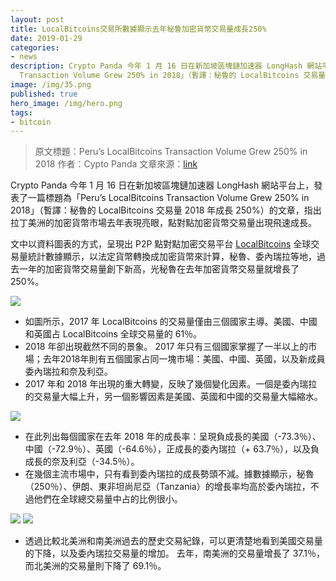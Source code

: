 ```yaml
---
layout: post
title: LocalBitcoins交易所數據顯示去年秘鲁加密貨幣交易量成長250%
date: 2019-01-29
categories:
- news
description: Crypto Panda 今年 1 月 16 日在新加坡區塊鏈加速器 LongHash 網站平台上，發表了一篇標題為「Peru’s LocalBitcoins
  Transaction Volume Grew 250% in 2018」（暫譯：秘魯的 LocalBitcoins 交易量 2018 年成長 250%）的文章，指出拉丁美洲的加密貨幣市場去年表現亮眼，點對點加密貨幣交易量出現飛速成長。
image: /img/35.png
published: true
hero_image: /img/hero.png
tags:
- bitcoin
---
```


> 原文標題：Peru’s LocalBitcoins Transaction Volume Grew 250% in 2018
> 作者：Cypto Panda
> 文章來源：[link](http://www.longhash.com/news/perus-localbitcoins-transaction-volume-grew-250-in-2018)

Crypto Panda 今年 1 月 16 日在新加坡區塊鏈加速器 LongHash 網站平台上，發表了一篇標題為「Peru’s LocalBitcoins Transaction Volume Grew 250% in 2018」（暫譯：秘魯的 LocalBitcoins 交易量 2018 年成長 250%）的文章，指出拉丁美洲的加密貨幣市場去年表現亮眼，點對點加密貨幣交易量出現飛速成長。

文中以資料圖表的方式，呈現出 P2P 點對點加密交易平台 [LocalBitcoins](https://localbitcoins.com/) 全球交易量統計數據顯示，以法定貨幣轉換成加密貨幣來計算，秘魯、委內瑞拉等地，過去一年的加密貨幣交易量創下新高，光秘魯在去年加密貨幣交易量就增長了 250%。

![](/img/31.png)

* 如圖所示，2017 年 LocalBitcoins 的交易量僅由三個國家主導。美國、中國和英國占 LocalBitcoins 全球交易量的 61％。
* 2018 年卻出現截然不同的景象。 2017 年只有三個國家掌握了一半以上的市場；去年2018年則有五個國家占同一塊市場：美國、中國、英國，以及新成員委內瑞拉和奈及利亞。
* 2017 年和 2018 年出現的重大轉變，反映了幾個變化因素。一個是委內瑞拉的交易量大幅上升，另一個影響因素是美國、英國和中國的交易量大幅縮水。

![](/img/32.png)

* 在此列出每個國家在去年 2018 年的成長率：呈現負成長的美國（-73.3％）、中國（-72.9％）、英國（-64.6％），正成長的委內瑞拉（+ 63.7％），以及負成長的奈及利亞（-34.5％）。
* 在幾個主流市場中，只有看到委內瑞拉的成長勢頭不減。據數據顯示，秘魯（250％）、伊朗、東非坦尚尼亞（Tanzania）的增長率均高於委內瑞拉，不過他們在全球總交易量中占的比例很小。

![](/img/33.png)
![](/img/34.png)

* 透過比較北美洲和南美洲過去的歷史交易紀錄，可以更清楚地看到美國交易量的下降，以及委內瑞拉交易量的增加。 去年，南美洲的交易量增長了 37.1％，而北美洲的交易量則下降了 69.1％。
